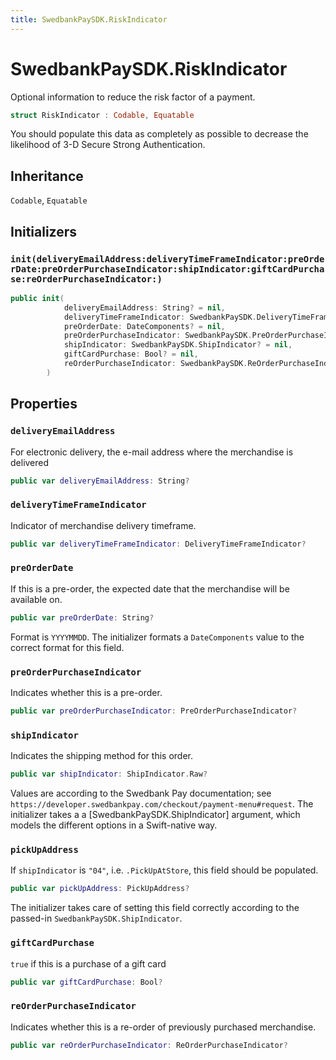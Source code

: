 ```yaml
---
title: SwedbankPaySDK.RiskIndicator
---
```

# SwedbankPaySDK.RiskIndicator

Optional information to reduce the risk factor of a payment.

``` swift
struct RiskIndicator : Codable, Equatable 
```

You should populate this data as completely as possible to decrease the likelihood of 3-D Secure
Strong Authentication.

## Inheritance

`Codable`, `Equatable`

## Initializers

### `init(deliveryEmailAddress:deliveryTimeFrameIndicator:preOrderDate:preOrderPurchaseIndicator:shipIndicator:giftCardPurchase:reOrderPurchaseIndicator:)`

``` swift
public init(
            deliveryEmailAddress: String? = nil,
            deliveryTimeFrameIndicator: SwedbankPaySDK.DeliveryTimeFrameIndicator? = nil,
            preOrderDate: DateComponents? = nil,
            preOrderPurchaseIndicator: SwedbankPaySDK.PreOrderPurchaseIndicator? = nil,
            shipIndicator: SwedbankPaySDK.ShipIndicator? = nil,
            giftCardPurchase: Bool? = nil,
            reOrderPurchaseIndicator: SwedbankPaySDK.ReOrderPurchaseIndicator? = nil
        ) 
```

## Properties

### `deliveryEmailAddress`

For electronic delivery, the e-mail address where the merchandise is delivered

``` swift
public var deliveryEmailAddress: String?
```

### `deliveryTimeFrameIndicator`

Indicator of merchandise delivery timeframe.

``` swift
public var deliveryTimeFrameIndicator: DeliveryTimeFrameIndicator?
```

### `preOrderDate`

If this is a pre-order, the expected date that the merchandise will be available on.

``` swift
public var preOrderDate: String?
```

Format is `YYYYMMDD`. The initializer formats a `DateComponents` value to the correct
format for this field.

### `preOrderPurchaseIndicator`

Indicates whether this is a pre-order.

``` swift
public var preOrderPurchaseIndicator: PreOrderPurchaseIndicator?
```

### `shipIndicator`

Indicates the shipping method for this order.

``` swift
public var shipIndicator: ShipIndicator.Raw?
```

Values are according to the Swedbank Pay documentation;
see `https://developer.swedbankpay.com/checkout/payment-menu#request`.
The initializer takes a  a \[SwedbankPaySDK.ShipIndicator\] argument, which
models the different options in a Swift-native way.

### `pickUpAddress`

If `shipIndicator` is `"04"`, i.e. `.PickUpAtStore`,
this field should be populated.

``` swift
public var pickUpAddress: PickUpAddress?
```

The initializer takes care of setting this field correctly according
to the passed-in `SwedbankPaySDK.ShipIndicator`.

### `giftCardPurchase`

`true` if this is a purchase of a gift card

``` swift
public var giftCardPurchase: Bool?
```

### `reOrderPurchaseIndicator`

Indicates whether this is a re-order of previously purchased merchandise.

``` swift
public var reOrderPurchaseIndicator: ReOrderPurchaseIndicator?
```
